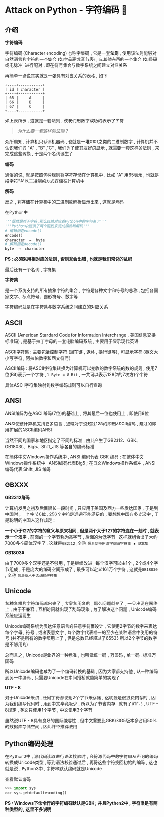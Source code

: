 # Attack on Python - 字符编码 🐍








<extoc></extoc>

## 介绍

**字符编码**

字符编码 (Character encoding) 也称字集码 , 它是一套**法则** , 使用该法则能够对自然语言的字符的一个集合 (如字母表或音节表) , 与其他东西的一个集合 (如号码或电脉冲) 进行配对 , 即在符号集合与数字系统之间建立对应关系

再简单一点说其实就是一张具有对应关系的表格 , 如下

```
+----+-----------+
| id | character | 
+----+-----------+
| 65 |     A     | 
| 66 |     B     | 
| 67 |     C     | 
+----+-----------+
```

如上表所示 , 这就是一套法则 , 使我们用数字成功的表示了字符

> *为什么要一套这样的法则 ?*

众所周知 , 计算机只认识机器码 , 也就是一堆0101之类的二进制数字 , 计算机并不认识我们的 "A" , "B" ,"C" , 我们为了使其友好的显示 , 就需要一套这样的法则 , 来完成这些转换 , 于是两个名词诞生了

**编码** 

通俗的说 , 就是按照何种规则将字符存储在计算机中 . 比如 "A" 用65表示 , 也就是把字符"A"以二进制的方式存储在计算机中

**解码** 

 反之 , 将存储在计算机中的二进制数解析显示出来 , 这就是解码

在Python中

```python
'''既然是对于字符,那么自然对应着Python中的字符串了'''
'''Python中提供了两个函数来完成编码和解码'''
# 编码函数encode()
encode()  
character  →  byte
# 解码函数decode()
byte  →  character  
```

**PS : 必须采用相对应的法则 , 否则就会出错 , 也就是我们常说的乱码**

最后还有一个名词 , 字符集

**字符集**

是一个系统支持的所有抽象字符的集合 , 字符是各种文字和符号的总称 , 包括各国家文字、标点符号、图形符号、数字等

字符编码就是在字符集与数字系统之间建立的对应关系

## ASCII

ASCII (American Standard Code for Information Interchange , 美国信息交换标准码) , 是基于拉丁字母的一套电脑编码系统 , 主要用于显示现代英语

ASCII字符集 : 主要包括控制字符 (回车键 , 退格 , 换行键等) , 可显示字符 (英文大小写字符 , 阿拉伯数字和西文符号)

ASCII编码 : 将ASCII字符集转换为计算机可以接收的数字系统的数的规则 , 使用7位(Bit)表示一个字符 , `1 Byte = 8 Bit`  , 一共可以表示128(2的7次方)个字符

具体ASCII字符集映射到数字编码规则可以自行查询

## ANSI

ANSI编码为在ASCII编码(7位)的基础上 , 将其最后一位也使用上 , 即使用8位

ANSI使使计算机支持更多语言 , 通常对于没超过128的即用ASCII编码 , 超过的即用扩展的ASCII编码ANSI 

当然不同的国家和地区指定了不同的标准 , 由此产生了GB2312、GBK、GB18030、Big5、Shift_JIS 等各自的编码标准

在简体中文Windows操作系统中 , ANSI 编码代表 GBK 编码 ; 在繁体中文Windows操作系统中 , ANSI编码代表Big5 ; 在日文Windows操作系统中 , ANSI 编码代表 Shift_JIS 编码

## GBXXX

**GB2312编码**

计算机发明之初及后面很长一段时间 , 只应用于美国及西方一些发达国家 , 于是到中国时 , 一个字节8位 , 256个字符是远远不能满足的 , 要想想中国有多少汉字 , 于是聪明的中国人这样规定 : 

**一个小于127的字符的意义与原来相同 , 但是两个大于127的字符连在一起时 , 就表示一个汉字** , 前面的一个字节称为高字节 , 后面的为低字节 , 这样就组合出了大约7000多个简体汉字了 , 这就是`GB2312` ,全称 `信息交换用汉字编码字符集 ▪ 基本集` 

**GB18030**

由于7000多个汉字还是不够用 , 于是继续改进 , 每个汉字可以由1个 , 2个或4个字节组成 , 于是庞大的编码空间形成了 , 最多可以定义161万个字符 , 这就是`GB18030` , 全称 `信息技术中文编码字符集` 

## Unicode

各种各样的字符编码都出来了 , 大家各用各的 , 那么问题就来了 , 一旦出现在网络上 , 由于不兼容 , 互相访问就出现了乱码现象 , 为了解决这个问题 , Unicode编码系统应运而生

Unicode编码系统为表达任意语言的任意字符而设计 , 它使用2字节的数字来表达每个字母 , 符号 , 或者表意文字 , 每个数字代表唯一的至少在某种语言中使用的符号 (并不是所有的数字都用上了 , 但是总数已经超过了65535  所以2个字节的数字是不够用的)

总而言之 , Unicode是业界的一种标准 , 也叫做统一码 , 万国码 , 单一码 , 标准万国码

所以Unicode编码也成为了一个编码转换的基础 , 因为大家都支持他 , 从一种编码到另一中编码 , 只需要Unicode在中间搭桥就能简单的实现了

**UTF - 8**

对于Unicode来讲 , 任何字符都使用2个字节来存储 , 这明显是很浪费内存的 , 因为我们编写代码时 , 用到中文毕竟极少 , 所以为了节省内存 , 就有了`UTF-8` , UTF - 8规定 , 英文只使用1个字节 , 中文使用3个字节

虽然说UTF - 8具有良好的国际兼容性 , 但中文需要比GBK/BIG5版本多占用50%的数据库存储空间 , 因此并不推荐使用

## Python编码处理

在Python3中 , 源代码读取进行语法校验时 , 会将源代码中的字符串从声明的编码转换成Unicode类型 , 等到语法校验通过后 , 再将这些字符换回初始的编码 , 这也就是说 , Python3中 , 字符串默认编码就是Unicode

查看默认编码

```python
>>> import sys
>>> sys.getdefaultencoding()
```

**PS : Windows下命令行的字符编码默认是GBK ; 并且Python2中 , 字符串是有两种类型的 , 这里不多说明**